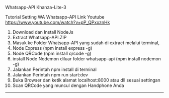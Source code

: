 Whatsapp-API Khanza-Lite-3

Tutorial Setting WA  Whatsapp-API
Link Youtube https://www.youtube.com/watch?v=pP_QPxxznHk
1.	Download dan Install NodeJs
2.	Extract Whatsapp-API.ZIP
3.	Masuk ke Folder Whatsapp-API yang sudah di extract melalui terminal,
4.	Node Express (npm install express -g)
5.	Node QRCode  (npm install qrcode -g)
6.	install Node Nodemon diluar folder whatsapp-api   (npm install nodemon -g)
7.	Jalankan Perintah npm install di terminal 
8.	Jalankan Perintah npm run start:dev
9.	Buka Browser dan ketik alamat localhost:8000 atau dll sesuai settingan
10.	Scan QRCode yang muncul dengan Handphone Anda


------------------------------------------------------------------------------------------------------------------------------------------------------------------------------

